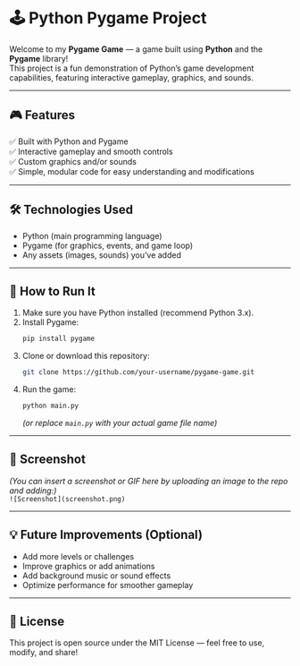 # 🕹️ Python Pygame Project

Welcome to my **Pygame Game** — a game built using **Python** and the **Pygame** library!  
This project is a fun demonstration of Python’s game development capabilities, featuring interactive gameplay, graphics, and sounds.

---

## 🎮 Features

✅ Built with Python and Pygame  
✅ Interactive gameplay and smooth controls  
✅ Custom graphics and/or sounds  
✅ Simple, modular code for easy understanding and modifications

---

## 🛠️ Technologies Used

- Python (main programming language)  
- Pygame (for graphics, events, and game loop)  
- Any assets (images, sounds) you’ve added

---

## 🚀 How to Run It

1. Make sure you have Python installed (recommend Python 3.x).
2. Install Pygame:
   ```bash
   pip install pygame
   ```
3. Clone or download this repository:
   ```bash
   git clone https://github.com/your-username/pygame-game.git
   ```
4. Run the game:
   ```bash
   python main.py
   ```
   *(or replace `main.py` with your actual game file name)*

---

## 📸 Screenshot

*(You can insert a screenshot or GIF here by uploading an image to the repo and adding:)*  
`![Screenshot](screenshot.png)`

---

## 💡 Future Improvements (Optional)

- Add more levels or challenges  
- Improve graphics or add animations  
- Add background music or sound effects  
- Optimize performance for smoother gameplay

---

## 📄 License

This project is open source under the MIT License — feel free to use, modify, and share!


